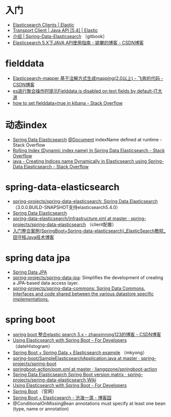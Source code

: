 # 入门

*   [Elasticsearch Clients | Elastic](https://www.elastic.co/guide/en/elasticsearch/client/index.html)
*   [Transport Client | Java API [5.4] | Elastic](https://www.elastic.co/guide/en/elasticsearch/client/java-api/current/transport-client.html)
*   [介绍 | Spring-Data-Elasticsearch](https://es.yemengying.com/index.html) （gitbook）
*   [Elasticsearch 5.X下JAVA API使用指南 - 姚攀的博客 - CSDN博客](http://blog.csdn.net/napoay/article/details/53581027)

# fielddata

*   [Elasticsearch-mapper 基于注解方式生成mapping(2.0以上) - 飞奔的代码 - CSDN博客](http://blog.csdn.net/chennanymy/article/details/52663589)
*   [es进行聚合操作时提示Fielddata is disabled on text fields by default-IT大道](http://www.itdadao.com/articles/c15a1339326p0.html)
*   [how to set fielddata=true in kibana - Stack Overflow](https://stackoverflow.com/questions/38145991/how-to-set-fielddata-true-in-kibana)

# 动态index

*   [Spring Data Elasticsearch](https://stackoverflow.com/questions/33069670/spring-data-elasticsearch-document-indexname-defined-at-runtime) [@Document](https://my.oschina.net/xzz1230) indexName defined at runtime - Stack Overflow
*   [Rolling Index (Dynamic index name) In Spring Data Elasticsearch - Stack Overflow](https://stackoverflow.com/questions/24333327/rolling-index-dynamic-index-name-in-spring-data-elasticsearch)
*   [java - Creating Indices name Dynamically in Elasticsearch using Spring-Data Elasticsearch - Stack Overflow](https://stackoverflow.com/questions/33894618/creating-indices-name-dynamically-in-elasticsearch-using-spring-data-elasticsear)

# spring-data-elasticsearch

*   [spring-projects/spring-data-elasticsearch: Spring Data Elasticsearch](https://github.com/spring-projects/spring-data-elasticsearch)（3.0.0.BUILD-SNAPSHOT支持elasticsearch5.4.0）
*   [Spring Data Elasticsearch](https://docs.spring.io/spring-data/elasticsearch/docs/current/reference/html/)
*   [spring-data-elasticsearch/infrastructure.xml at master · spring-projects/spring-data-elasticsearch](https://github.com/spring-projects/spring-data-elasticsearch/blob/master/src/test/resources/infrastructure.xml) （client配置）
*   [入门整合案例(SpringBoot+Spring-data-elasticsearch)_ElasticSearch教程_田守枝Java技术博客](http://www.tianshouzhi.com/api/tutorials/elasticsearch/159)

# spring data jpa

*   [Spring Data JPA](http://projects.spring.io/spring-data-jpa/)
*   [spring-projects/spring-data-jpa](https://github.com/spring-projects/spring-data-jpa): Simplifies the development of creating a JPA-based data access layer.
*   [spring-projects/spring-data-commons: Spring Data Commons. Interfaces and code shared between the various datastore specific implementations.](https://github.com/spring-projects/spring-data-commons)

# spring boot

*   [spring boot 整合elastic search 5.x - zhaoxinrong123的博客 - CSDN博客](http://blog.csdn.net/zhaoxinrong123/article/details/61196800)
*   [Using Elasticsearch with Spring Boot - For Developers](https://www.dinkla.net/de/programming/spring-boot-elasticsearch-dev.html) （dateHistogram）
*   [Spring Boot + Spring Data + Elasticsearch example](https://www.mkyong.com/spring-boot/spring-boot-spring-data-elasticsearch-example/) （mkyong）
*   [spring-boot/SampleElasticsearchApplication.java at master · spring-projects/spring-boot](https://github.com/spring-projects/spring-boot/blob/master/spring-boot-samples/spring-boot-sample-data-elasticsearch/src/main/java/sample/data/elasticsearch/SampleElasticsearchApplication.java)
*   [springboot-action/pom.xml at master · lianggzone/springboot-action](https://github.com/lianggzone/springboot-action/blob/master/springboot-action-sample/pom.xml)
*   [Spring Data Elasticsearch Spring Boot version matrix · spring-projects/spring-data-elasticsearch Wiki](https://github.com/spring-projects/spring-data-elasticsearch/wiki/Spring-Data-Elasticsearch---Spring-Boot---version-matrix)
*   [Using Elasticsearch with Spring Boot - For Developers](https://www.dinkla.net/de/programming/spring-boot-elasticsearch-dev.html)
*   [Spring Boot](http://projects.spring.io/spring-boot/) （官网）
*   [Spring Boot + Elasticsearch - 沧海一滴 - 博客园](http://www.cnblogs.com/softidea/p/5851298.html)
*   @ConditionalOnMissingBean annotations must specify at least one bean (type, name or annotation)
